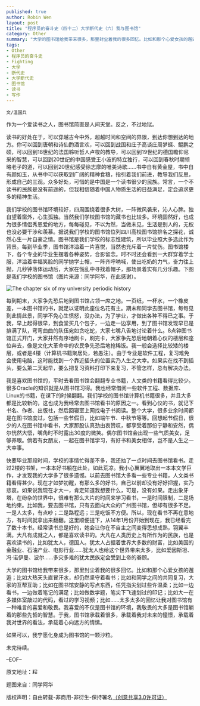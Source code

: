 ```yaml
---
published: true
author: Robin Wen
layout: post
title: "程序员的奋斗史（四十二）大学断代史（六）我与图书馆"
category: Other
summary: "大学的图书馆给我带来很多，那里封尘着我的很多回忆。比如和那个心爱女孩的邂逅；比如大热天头直冒汗水，却仍然坚守着看书；比如和同学之间的共同复习，大家的互帮互助；比如在图书馆安静的写点东西，任凭指尖划过些许温柔；比如一边看书，一边做着笔记的满足；比如做数学题，笔尖下飞速划过的印记；比如大一在多媒体室敲过的代码，看过的学习视频；比如……太多太多的回忆让我对图书馆有一种难言的喜爱和敬畏。我喜爱的不仅是图书馆的环境，我敬畏的大多是图书馆躺着的那些先哲的智慧。于我，图书馆承载着很多，承载着我对未来的憧憬，承载着我对世界的看法，承载着心向远方的情愫。"
tags: 
- Other
- 程序员的奋斗史
- Fighting
- 大学
- 断代史
- 大学断代史
- 图书馆
- 读书
- 写作
---
```


`文/温国兵`

作为一个爱读书之人，图书馆简直是人间天堂。反之，不过地狱。

读书的好处在于，可以穿越古今中外，超越时间和空间的界限，到达你想到达的地方。你可以回到唐朝和诗仙酌酒言欢，可以回到战国和庄子高谈庄周梦蝶、鲲鹏之硕，可以回到18世纪的法国聆听哲人卢梭的教导，可以回到19世纪的德国瞻仰尼采的智慧，可以回到20世纪的中国感受王小波的特立独行，可以回到春秋时期领略老子的道，可以回到20世纪感受徐志摩的唯美诗歌……书中自有黄金屋，书中自有颜如玉，从书中可以获取到广阔的精神食粮，指引着我们前进，教导我们反思，形成自己的三观。众多好处，可惜的是中国是一个读书很少的民族。常言，一个不读书的民族是没有前途的，但我相信随着中国人物质生活的日益满足，定会追求更多的精神生活。

我们学校的图书馆环境较好，四周围绕着很多大树，一阵微风袭来，沁人心脾。独自望着窗外，心生孤独。当然我们学校图书馆的藏书也比较多。环境固然好，也成为很多情侣秀恩爱的地方，每每碰见，不以为然，当做未见，生活是别人的，无权也没必要干涉和羡慕。据说我们学校的图书馆位列四川高校图书馆排名之探花，诚然心生一片自豪之情。图书馆是我们学校的标志性建筑，所以毕业照大多选此作为背景。每到毕业季，图书馆洋溢着一片喜悦，当然也充斥着一片忧伤。图书馆楼下，各个专业的毕业生摆着各种姿势，合影留念。时不时还会看到一大群穿着学士服，洋溢着幸福笑脸的同学抛学士帽，一阵齐呼呐喊，使出吃奶的力气，奋力往上抛，几秒钟落体运动后，大家在慌乱中寻找着帽子，那场景着实有几分乐趣。下图是我们学校的图书馆（图片来源：同学阿华，在此感谢）。

![The chapter six of my university periodic history](http://i.imgur.com/AGeGwmC.jpg)

每到期末，大家争先恐后地到图书馆占领一席之地。一页纸，一杯水，一个橡皮差，一本图书馆的书，就足以证明此座位名花有主。期末和同学去图书馆，每每见到此情此景，同学不免心生愤怒，没办法，为了学业，才做出各种不得已之事。于我，早上起得很早，到食堂买几个包子，一边走一边享用，到了图书馆发现早已是排满了队，弯弯曲曲的队伍宛如贪吃蛇，大家七嘴八舌地讨论着什么。8点钟图书馆正式开门，大家井然有序地刷卡，刷完卡，大家争先恐后地朝着心仪的楼层和座位奔去，像是文化大革命中的农民争先恐后地抢稀饭。我一般会选择比较矮的楼层，或者是4楼（计算机书籍聚居处，若愚注）。由于专业是软件工程，复习难免会使用电脑，这时能找到一个靠近插头的位置实乃人生之大幸。如果实在找不到插头，要么第二天起早，要么把复习资料打印下来复习，不管怎样，总有解决办法。

我是喜欢图书馆的，平时去看图书馆会翻翻专业书籍，人文类的书籍看得比较少。很多Oracle的知识就是从图书馆习得。我也经常借阅一些软件工程、数据库、Linux的书籍，在课下的时候翻翻。我们学校的图书馆计算机书籍很多，并且大多都是比较新的，这也成为我经常去图书馆看书的原因之一。看到心仪的书，就记下书名、作者、出版社，然后回寝室上网找电子书阅读。整个大学，很多业余时间都是在图书馆度过，包括一些节假日，比如端午节、中秋节等等。回想起节假日，很少的人在图书馆中看书，大家那股认真劲由衷赞叹，都享受着那份宁静和安然，偶尔恍然大悟，嘴角时不时露出30度的微笑。偶尔图书馆会出现一些气质美女，足够养眼。倘若有女朋友，一起在图书馆学习，有好书和美女相伴，岂不是人生之一大幸事。

快要毕业那段时间，学校的事情忙得差不多，我还抽了一点时间去图书馆看书。走过2楼的书架，一本本好书躺在此处，如此荒凉。我小心翼翼地取出一本本文学巨作，才发现我的大学多了很多遗憾。以前去图书馆大多看一些专业书籍，人文类书籍看得甚少。现在才如梦初醒，有那么多的好书，自己以前却没有好好把握，实乃悲哀。如果说我现在才大一，肯定知道我想要什么，可是，没有如果。走出象牙塔，在纷杂的世界中，很难有那么大片的时间来学习看书，一是时间限制，二是场地约束。比如我，要去图书馆，只有去面向大众的广州图书馆，但却有很多不足。一是人太多，有点吵；二是路程远；三是吃饭不方便。所以，现在看书不再在意地方，有时间就拿出来翻翻。这里顺便提下，从14年1月份开始到现在，我已经看完了数十本书。经常读书总是好的，她会让你在不自主之间变得思想成熟，羽翼丰满。大凡有成就之人，都是喜欢读书的。大凡在人类历史上有所作为的民族，也是喜欢读书的，比如犹太人，德国人。犹太人占据着世界大多数的财富，比如美国的金融业、石油产业、电影行业……犹太人也给这个世界带来太多，比如爱因斯坦、冯·诺伊曼、波尔……多灾多难的犹太民族定会受到上帝的眷顾。

大学的图书馆给我带来很多，那里封尘着我的很多回忆。比如和那个心爱女孩的邂逅；比如大热天头直冒汗水，却仍然坚守着看书；比如和同学之间的共同复习，大家的互帮互助；比如在图书馆安静的写点东西，任凭指尖划过些许温柔；比如一边看书，一边做着笔记的满足；比如做数学题，笔尖下飞速划过的印记；比如大一在多媒体室敲过的代码，看过的学习视频；比如……太多太多的回忆让我对图书馆有一种难言的喜爱和敬畏。我喜爱的不仅是图书馆的环境，我敬畏的大多是图书馆躺着的那些先哲的智慧。于我，图书馆承载着很多，承载着我对未来的憧憬，承载着我对世界的看法，承载着心向远方的情愫。

如果可以，我宁愿化身成为图书馆的一颗沙粒。

未完待续。

–EOF–

原文地址：<a href="http://blog.csdn.net/justdb/article/details/37726097" target="_blank"><img src="http://i.imgur.com/BROigUO.jpg" title="程序员的奋斗史（四十二）大学断代史（六）我与图书馆" height="16px" width="16px" border="0" alt="程序员的奋斗史（四十二）大学断代史（六）我与图书馆" /></a>

题图来自：同学阿华

版权声明：自由转载-非商用-非衍生-保持署名<a href="http://creativecommons.org/licenses/by-nc-nd/3.0/deed.zh" target="_blank">（创意共享3.0许可证）</a>